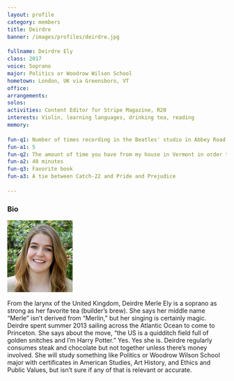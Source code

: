 ```yaml
---
layout: profile
category: members
title: Deirdre
banner: /images/profiles/deirdre.jpg

fullname: Deirdre Ely
class: 2017
voice: Soprano
major: Politics or Woodrow Wilson School
hometown: London, UK via Greensboro, VT
office: 
arrangements: 
solos: 
activities: Content Editor for Stripe Magazine, R20
interests: Violin, learning languages, drinking tea, reading
memory: 

fun-q1: Number of times recording in the Beatles' studio in Abbey Road Studios
fun-a1: 5
fun-q2: The amount of time you have from my house in Vermont in order to find adequate cell phone service
fun-a2: 40 minutes
fun-q3: Favorite book
fun-a3: A tie between Catch-22 and Pride and Prejudice

---
```


### Bio

![Deirdre](/images/members/current/deirdre.jpg)

From the larynx of the United Kingdom, Deirdre Merle Ely is a soprano as strong as her favorite tea (builder’s brew). She says her middle name “Merle” isn’t derived from “Merlin,” but her singing is certainly magic. Deirdre spent summer 2013 sailing across the Atlantic Ocean to come to Princeton. She says about the move, “the US is a quidditch field full of golden snitches and I’m Harry Potter.” Yes. Yes she is. Deirdre regularly consumes steak and chocolate but not together unless there’s money involved. She will study something like Politics or Woodrow Wilson School major with certificates in American Studies, Art History, and Ethics and Public Values, but isn’t sure if any of that is relevant or accurate.
